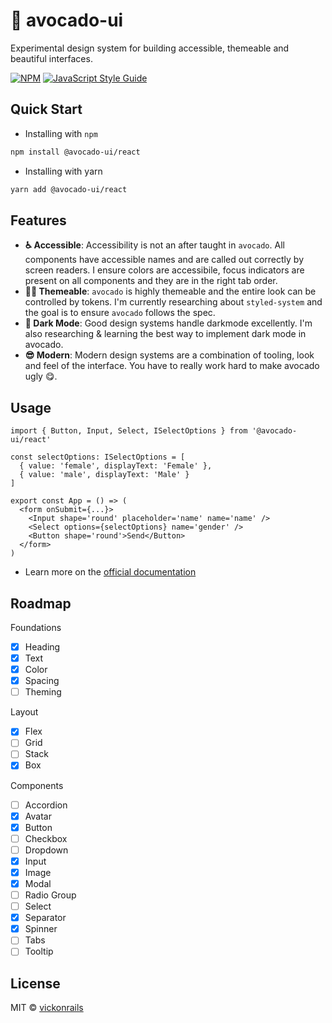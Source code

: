# 🥑 avocado-ui

Experimental design system for building accessible, themeable and beautiful interfaces.

[![NPM](https://img.shields.io/npm/v/avocado-ui.svg)](https://www.npmjs.com/package/avocado-ui) [![JavaScript Style Guide](https://img.shields.io/badge/code_style-standard-brightgreen.svg)](https://standardjs.com)

## Quick Start

- Installing with `npm`

```bash
npm install @avocado-ui/react
```

- Installing with yarn

```bash
yarn add @avocado-ui/react
```

## Features

- **♿ Accessible**: Accessibility is not an after taught in `avocado`. All components have accessible names and are called out correctly by screen readers. I ensure colors are accessibile, focus indicators are present on all components and they are in the right tab order.
- **💅🏼 Themeable**: `avocado` is highly themeable and the entire look can be controlled by tokens. I'm currently researching about `styled-system` and the goal is to ensure `avocado` follows the spec.
- **🌃 Dark Mode**: Good design systems handle darkmode excellently. I'm also researching & learning the best way to implement dark mode in avocado.
- **😎 Modern**: Modern design systems are a combination of tooling, look and feel of the interface. You have to really work hard to make avocado ugly 😋.

## Usage

```tsx
import { Button, Input, Select, ISelectOptions } from '@avocado-ui/react'

const selectOptions: ISelectOptions = [
  { value: 'female', displayText: 'Female' },
  { value: 'male', displayText: 'Male' }
]

export const App = () => (
  <form onSubmit={...}>
    <Input shape='round' placeholder='name' name='name' />
    <Select options={selectOptions} name='gender' />
    <Button shape='round'>Send</Button>
  </form>
)
```

- Learn more on the [official documentation](https://avocado-ui-vickonrails.vercel.app/docs/)

## Roadmap

Foundations

- [x] Heading
- [x] Text
- [x] Color
- [x] Spacing
- [ ] Theming

Layout

- [x] Flex
- [ ] Grid
- [ ] Stack
- [x] Box

Components

- [ ] Accordion
- [x] Avatar
- [x] Button
- [ ] Checkbox
- [ ] Dropdown
- [x] Input
- [x] Image
- [x] Modal
- [ ] Radio Group
- [ ] Select
- [x] Separator
- [x] Spinner
- [ ] Tabs
- [ ] Tooltip

## License

MIT © [vickonrails](https://github.com/vickonrails)
